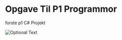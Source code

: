 # Opgave Til P1 Programmor
forste p1 C# Projekt

![Optional Text](../master/P1-Programmor-Console-Foto1.JPG)
